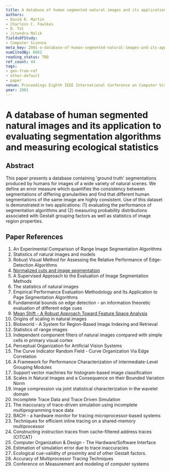 ```yaml
---
title: A database of human segmented natural images and its application to evaluating segmentation algorithms and measuring ecological statistics
authors:
- David R. Martin
- Charless C. Fowlkes
- D. Tal
- Jitendra Malik
fieldsOfStudy:
- Computer Science
meta_key: 2001-a-database-of-human-segmented-natural-images-and-its-application-to-evaluating-segmentation-algorithms-and-measuring-ecological-statistics
numCitedBy: 6062
reading_status: TBD
ref_count: 44
tags:
- gen-from-ref
- other-default
- paper
venue: Proceedings Eighth IEEE International Conference on Computer Vision. ICCV 2001
year: 2001
---
```


# A database of human segmented natural images and its application to evaluating segmentation algorithms and measuring ecological statistics

## Abstract

This paper presents a database containing 'ground truth' segmentations produced by humans for images of a wide variety of natural scenes. We define an error measure which quantifies the consistency between segmentations of differing granularities and find that different human segmentations of the same image are highly consistent. Use of this dataset is demonstrated in two applications: (1) evaluating the performance of segmentation algorithms and (2) measuring probability distributions associated with Gestalt grouping factors as well as statistics of image region properties.

## Paper References

1. An Experimental Comparison of Range Image Segmentation Algorithms
2. Statistics of natural images and models
3. Robust Visual Method for Assessing the Relative Performance of Edge-Detection Algorithms
4. [Normalized cuts and image segmentation](1997-normalized-cuts-and-image-segmentation)
5. A Supervised Approach to the Evaluation of Image Segmentation Methods
6. The statistics of natural images
7. Empirical Performance Evaluation Methodology and Its Application to Page Segmentation Algorithms
8. Fundamental bounds on edge detection - an information theoretic evaluation of different edge cues
9. [Mean Shift - A Robust Approach Toward Feature Space Analysis](2002-mean-shift-a-robust-approach-toward-feature-space-analysis)
10. Origins of scaling in natural images
11. Blobworld - A System for Region-Based Image Indexing and Retrieval
12. Statistics of range images
13. Independent component filters of natural images compared with simple cells in primary visual cortex
14. Perceptual Organization for Artificial Vision Systems
15. The Curve Indicator Random Field - Curve Organization Via Edge Correlation
16. A Framework for Performance Characterization of Intermediate-Level Grouping Modules
17. Support vector machines for histogram-based image classification
18. Scales in Natural Images and a Consequence on their Bounded Variation Norm
19. Image compression via joint statistical characterization in the wavelet domain
20. Incomplete Trace Data and Trace Driven Simulation
21. The inaccuracy of trace-driven simulation using incomplete multiprogramming trace data
22. BACH - a hardware monitor for tracing microprocessor-based systems
23. Techniques for efficient inline tracing on a shared-memory multiprocessor
24. Constructing instruction traces from cache-filtered address traces (CITCAT)
25. Computer Organization & Design - The Hardware/Software Interface
26. Estimation of simulation error due to trace inaccuracies
27. Ecological cue-validity of proximity and of other Gestalt factors.
28. Accuracy of Multiprocessor Tracing Techniques
29. Conference on Measurement and modeling of computer systems

